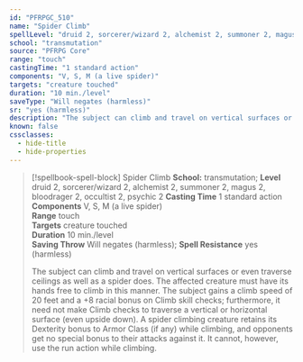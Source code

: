```yaml
---
id: "PFRPGC_510"
name: "Spider Climb"
spellLevel: "druid 2, sorcerer/wizard 2, alchemist 2, summoner 2, magus 2, bloodrager 2, occultist 2, psychic 2"
school: "transmutation"
source: "PFRPG Core"
range: "touch"
castingTime: "1 standard action"
components: "V, S, M (a live spider)"
targets: "creature touched"
duration: "10 min./level"
saveType: "Will negates (harmless)"
sr: "yes (harmless)"
description: "The subject can climb and travel on vertical surfaces or even traverse ceilings as well as a spider does. The affected creature must have its hands free to climb in this manner. The subject gains a climb speed of 20 feet and a +8 racial bonus on Climb skill checks; furthermore, it need not make Climb checks to traverse a vertical or horizontal surface (even upside down). A spider climbing creature retains its Dexterity bonus to Armor Class (if any) while climbing, and opponents get no special bonus to their attacks against it. It cannot, however, use the run action while climbing."
known: false
cssclasses:
  - hide-title
  - hide-properties
---
```


> [!spellbook-spell-block] Spider Climb
> **School:** transmutation; **Level** druid 2, sorcerer/wizard 2, alchemist 2, summoner 2, magus 2, bloodrager 2, occultist 2, psychic 2
> **Casting Time** 1 standard action  
> **Components** V, S, M (a live spider)  
> **Range** touch  
> **Targets** creature touched  
> **Duration** 10 min./level  
> **Saving Throw** Will negates (harmless); **Spell Resistance** yes (harmless)
> 
> The subject can climb and travel on vertical surfaces or even traverse ceilings as well as a spider does. The affected creature must have its hands free to climb in this manner. The subject gains a climb speed of 20 feet and a +8 racial bonus on Climb skill checks; furthermore, it need not make Climb checks to traverse a vertical or horizontal surface (even upside down). A spider climbing creature retains its Dexterity bonus to Armor Class (if any) while climbing, and opponents get no special bonus to their attacks against it. It cannot, however, use the run action while climbing.